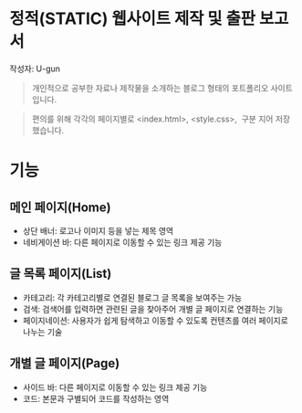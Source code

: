 # 정적(STATIC) 웹사이트 제작 및 출판 보고서
작성자: U-gun

> 개인적으로 공부한 자료나 제작물을 소개하는 블로그 형태의 포트폴리오 사이트입니다.

> 편의를 위해 각각의 페이지별로 <index.html>, <style.css>, <image> 구분 지어 저장했습니다.

# 기능
##	메인 페이지(Home)
* 상단 배너: 로고나 이미지 등을 넣는 제목 영역
* 네비게이션 바: 다른 페이지로 이동할 수 있는 링크 제공 기능
  
##	글 목록 페이지(List)
*	카테고리: 각 카테고리별로 연결된 블로그 글 목록을 보여주는 가능
*	검색: 검색어를 입력하면 관련된 글을 찾아주어 개별 글 페이지로 연결하는 기능
*	페이지네이션: 사용자가 쉽게 탐색하고 이동할 수 있도록 컨텐츠를 여러 페이지로 나누는 기술
  
##	개별 글 페이지(Page)
*	사이드 바: 다른 페이지로 이동할 수 있는 링크 제공 기능
*	코드: 본문과 구별되어 코드를 작성하는 영역
